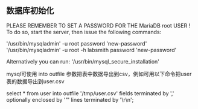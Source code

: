 

## 数据库初始化

PLEASE REMEMBER TO SET A PASSWORD FOR THE MariaDB root USER !
To do so, start the server, then issue the following commands:

'/usr/bin/mysqladmin' -u root password 'new-password'
'/usr/bin/mysqladmin' -u root -h labsmith password 'new-password'

Alternatively you can run:
'/usr/bin/mysql_secure_installation'







mysql可使用 into outfile 参数把表中数据导出到csv，例如可用以下命令把user表的数据导出到user.csv



select * from user into outfile '/tmp/user.csv' fields terminated by ',' optionally enclosed by '"' lines terminated by '\r\n';